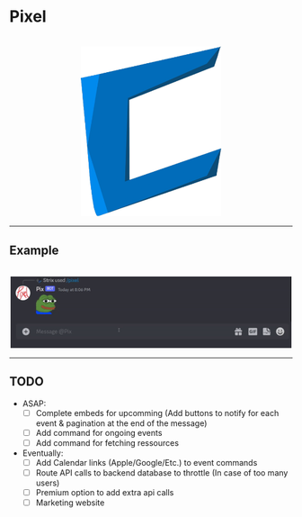 # Pixel

<br>
<div align="center">
    <img style="width: 250px" src="./assets/logo.png">
</div>

<hr>

## Example 

<div align="center">
<br>
<img style="width: 500px;" src="./assets/pixel.gif">
</div>

<hr>

## TODO

- ASAP: 
    - [ ] Complete embeds for upcomming (Add buttons to notify for each event & pagination at the end of the message)
    - [ ] Add command for ongoing events
    - [ ] Add command for fetching ressources
- Eventually:
    - [ ] Add Calendar links (Apple/Google/Etc.) to event commands
    - [ ] Route API calls to backend database to throttle (In case of too many users)
    - [ ] Premium option to add extra api calls
    - [ ] Marketing website
